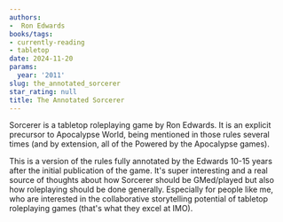 ```yaml
---
authors:
-  Ron Edwards
books/tags:
- currently-reading
- tabletop
date: 2024-11-20
params:
  year: '2011'
slug: the_annotated_sorcerer
star_rating: null
title: The Annotated Sorcerer
---
```


Sorcerer is a tabletop roleplaying game by Ron Edwards. It is an explicit precursor to Apocalypse World, being mentioned in those rules several times (and by extension, all of the Powered by the Apocalypse games).

<!--more-->

This is a version of the rules fully annotated by the Edwards 10-15 years after the initial publication of the game. It's super interesting and a real source of thoughts about how Sorcerer should be GMed/played but also how roleplaying should be done generally. Especially for people like me, who are interested in the collaborative storytelling potential of tabletop roleplaying games (that's what they excel at IMO).